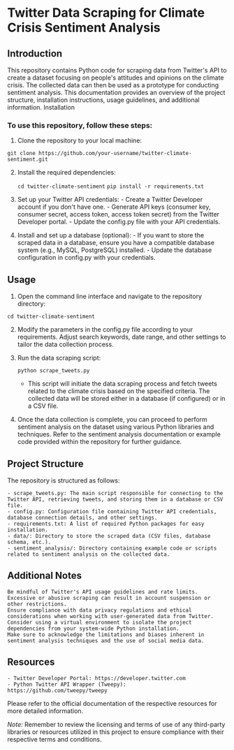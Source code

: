 # Twitter Data Scraping for Climate Crisis Sentiment Analysis
## Introduction

This repository contains Python code for scraping data from Twitter's API to create a dataset focusing on people's attitudes and opinions on the climate crisis. The collected data can then be used as a prototype for conducting sentiment analysis. This documentation provides an overview of the project structure, installation instructions, usage guidelines, and additional information.
Installation

### To use this repository, follow these steps:

1. Clone the repository to your local machine:

`git clone https://github.com/your-username/twitter-climate-sentiment.git`

2. Install the required dependencies:

    `cd twitter-climate-sentiment`
    `pip install -r requirements.txt`

3. Set up your Twitter API credentials:
        - Create a Twitter Developer account if you don't have one.
        - Generate API keys (consumer key, consumer secret, access token, access token secret) from the Twitter Developer portal.
        - Update the config.py file with your API credentials.

4. Install and set up a database (optional):
        - If you want to store the scraped data in a database, ensure you have a compatible database system (e.g., MySQL, PostgreSQL) installed.
        - Update the database configuration in config.py with your credentials.

## Usage

1. Open the command line interface and navigate to the repository directory:

`cd twitter-climate-sentiment`

2. Modify the parameters in the config.py file according to your requirements. Adjust search keywords, date range, and other settings to tailor the data collection process.

3. Run the data scraping script:

    `python scrape_tweets.py`

    - This script will initiate the data scraping process and fetch tweets related to the climate crisis based on the specified criteria. The collected data will be stored either in a database (if configured) or in a CSV file.

4. Once the data collection is complete, you can proceed to perform sentiment analysis on the dataset using various Python libraries and techniques. Refer to the sentiment analysis documentation or example code provided within the repository for further guidance.

## Project Structure

The repository is structured as follows:

    - scrape_tweets.py: The main script responsible for connecting to the Twitter API, retrieving tweets, and storing them in a database or CSV file.
    - config.py: Configuration file containing Twitter API credentials, database connection details, and other settings.
    - requirements.txt: A list of required Python packages for easy installation.
    - data/: Directory to store the scraped data (CSV files, database schema, etc.).
    - sentiment_analysis/: Directory containing example code or scripts related to sentiment analysis on the collected data.

## Additional Notes

    Be mindful of Twitter's API usage guidelines and rate limits. Excessive or abusive scraping can result in account suspension or other restrictions.
    Ensure compliance with data privacy regulations and ethical considerations when working with user-generated data from Twitter.
    Consider using a virtual environment to isolate the project dependencies from your system-wide Python installation.
    Make sure to acknowledge the limitations and biases inherent in sentiment analysis techniques and the use of social media data.

## Resources

    - Twitter Developer Portal: https://developer.twitter.com
    - Python Twitter API Wrapper (Tweepy): https://github.com/tweepy/tweepy

Please refer to the official documentation of the respective resources for more detailed information.

*Note:* Remember to review the licensing and terms of use of any third-party libraries or resources utilized in this project to ensure compliance with their respective terms and conditions.